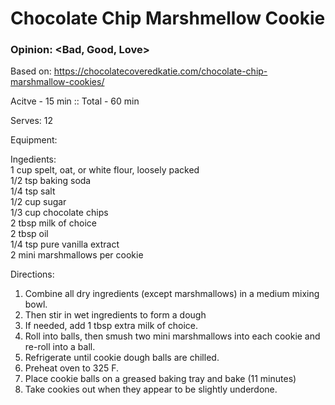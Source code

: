 # Chocolate Chip Marshmellow Cookie
### Opinion: <Bad, Good, Love>

Based on: https://chocolatecoveredkatie.com/chocolate-chip-marshmallow-cookies/  

Acitve - 15 min :: Total - 60 min  

Serves: 12  

Equipment:

Ingedients:  
1 cup spelt, oat, or white flour, loosely packed  
1/2 tsp baking soda  
1/4 tsp salt  
1/2 cup sugar    
1/3 cup chocolate chips  
2 tbsp milk of choice  
2 tbsp oil  
1/4 tsp pure vanilla extract  
2 mini marshmallows per cookie   

Directions:  
1. Combine all dry ingredients (except marshmallows) in a medium mixing bowl.
2. Then stir in wet ingredients to form a dough 
3. If needed, add 1 tbsp extra milk of choice. 
4. Roll into balls, then smush two mini marshmallows into each cookie and re-roll into a ball.
5. Refrigerate until cookie dough balls are chilled. 
6. Preheat oven to 325 F. 
7. Place cookie balls on a greased baking tray and bake (11 minutes)
8. Take cookies out when they appear to be slightly underdone. 
